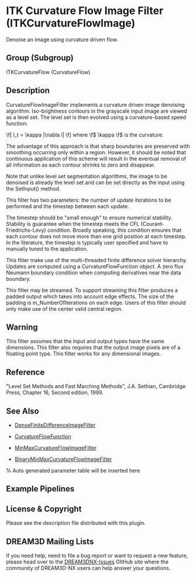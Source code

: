 # ITK Curvature Flow Image Filter (ITKCurvatureFlowImage)

Denoise an image using curvature driven flow.

## Group (Subgroup)

ITKCurvatureFlow (CurvatureFlow)

## Description

CurvatureFlowImageFilter implements a curvature driven image denoising algorithm. Iso-brightness contours in the grayscale input image are viewed as a level set. The level set is then evolved using a curvature-based speed function:

 \f[ I_t = \kappa |\nabla I| \f] where \f$ \kappa \f$ is the curvature.

The advantage of this approach is that sharp boundaries are preserved with smoothing occurring only within a region. However, it should be noted that continuous application of this scheme will result in the eventual removal of all information as each contour shrinks to zero and disappear.

Note that unlike level set segmentation algorithms, the image to be denoised is already the level set and can be set directly as the input using the SetInput() method.

This filter has two parameters: the number of update iterations to be performed and the timestep between each update.

The timestep should be "small enough" to ensure numerical stability. Stability is guarantee when the timestep meets the CFL (Courant-Friedrichs-Levy) condition. Broadly speaking, this condition ensures that each contour does not move more than one grid position at each timestep. In the literature, the timestep is typically user specified and have to manually tuned to the application.

This filter make use of the multi-threaded finite difference solver hierarchy. Updates are computed using a CurvatureFlowFunction object. A zero flux Neumann boundary condition when computing derivatives near the data boundary.

This filter may be streamed. To support streaming this filter produces a padded output which takes into account edge effects. The size of the padding is m_NumberOfIterations on each edge. Users of this filter should only make use of the center valid central region.

## Warning

This filter assumes that the input and output types have the same dimensions. This filter also requires that the output image pixels are of a floating point type. This filter works for any dimensional images.

## Reference

"Level Set Methods and Fast Marching Methods", J.A. Sethian, Cambridge Press, Chapter 16, Second edition, 1999.

## See Also

- [DenseFiniteDifferenceImageFilter](https://itk.org/Doxygen/html/classitk_1_1DenseFiniteDifferenceImageFilter.html)

- [CurvatureFlowFunction](https://itk.org/Doxygen/html/classitk_1_1CurvatureFlowFunction.html)

- [MinMaxCurvatureFlowImageFilter](https://itk.org/Doxygen/html/classitk_1_1MinMaxCurvatureFlowImageFilter.html)

- [BinaryMinMaxCurvatureFlowImageFilter](https://itk.org/Doxygen/html/classitk_1_1BinaryMinMaxCurvatureFlowImageFilter.html)


% Auto generated parameter table will be inserted here

## Example Pipelines

## License & Copyright

Please see the description file distributed with this plugin.

## DREAM3D Mailing Lists

If you need help, need to file a bug report or want to request a new feature, please head over to the [DREAM3DNX-Issues](https://github.com/BlueQuartzSoftware/DREAM3DNX-Issues/discussions) GItHub site where the community of DREAM3D-NX users can help answer your questions.
